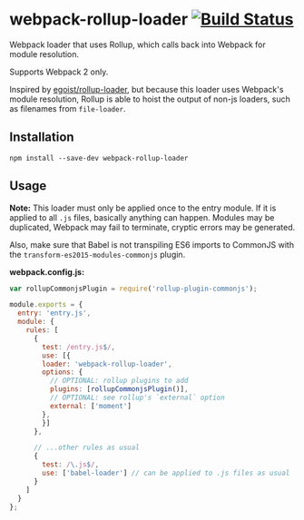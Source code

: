 # webpack-rollup-loader [![Build Status](https://travis-ci.org/erikdesjardins/webpack-rollup-loader.svg?branch=master)](https://travis-ci.org/erikdesjardins/webpack-rollup-loader)

Webpack loader that uses Rollup, which calls back into Webpack for module resolution.

Supports Webpack 2 only.

Inspired by [egoist/rollup-loader](https://github.com/egoist/rollup-loader), but because this loader uses Webpack's module resolution, Rollup is able to hoist the output of non-js loaders, such as filenames from `file-loader`.

## Installation
  
`npm install --save-dev webpack-rollup-loader`

## Usage

**Note:** This loader must only be applied once to the entry module. If it is applied to all `.js` files, basically anything can happen. Modules may be duplicated, Webpack may fail to terminate, cryptic errors may be generated.

Also, make sure that Babel is not transpiling ES6 imports to CommonJS with the `transform-es2015-modules-commonjs` plugin.

**webpack.config.js:**

```js
var rollupCommonjsPlugin = require('rollup-plugin-commonjs');

module.exports = {
  entry: 'entry.js',
  module: {
    rules: [
      {
        test: /entry.js$/,
        use: [{
        loader: 'webpack-rollup-loader',
        options: {
          // OPTIONAL: rollup plugins to add
          plugins: [rollupCommonjsPlugin()],
          // OPTIONAL: see rollup's `external` option
          external: ['moment']
        },
        }]
      },

      // ...other rules as usual
      {
        test: /\.js$/,
        use: ['babel-loader'] // can be applied to .js files as usual
      }
    ]
  }
};
```
